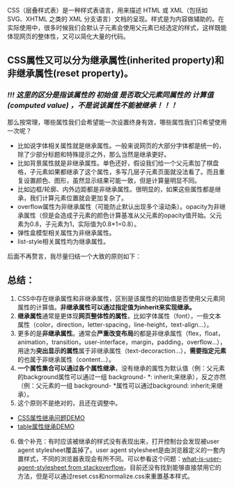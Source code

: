 CSS（层叠样式表）是一种样式表语言，用来描述 HTML 或 XML（包括如 SVG、XHTML 之类的 XML 分支语言）文档的呈现。样式是为内容做辅助的。在实际使用中，很多时候我们会默认子元素会使用父元素已经选定的样式，这样既能体现网页的整体性，又可以简化大量的代码。
## CSS属性又可以分为**继承属性(inherited property)**和**非继承属性(reset property)**。
### *!!! 这里的区分是指该属性的 **初始值** 是否取父元素同属性的 **计算值(computed value)** ，不是说该属性不能被继承！！！*
那么按常理，哪些属性我们会希望能一次设置终身有效，哪些属性我们只希望使用一次呢？
* 比如说字体相关属性就是继承属性。一般来说网页的大部分字体都是统一的，除了少部分标题和特殊提示之外，那么当然是继承更好。
* 比如背景属性就是非继承属性。单色还好，假设我们给一个父元素加了棋盘格，子元素如果都继承了这个属性，多写几层子元素页面就没法看了。而且重复设置颜色、图形，虽然显示结果可能一致，但是计算量明显不同。
* 比如边框/轮廓、内外边距都是非继承属性。很明显的，如果这些属性都是继承，我们计算元素位置就会更加复杂了。
* overflow属性为非继承属性（可能防止默认出现多个滚动条）。opacity为非继承属性（但是会造成子元素的颜色计算基准从父元素的opacity值开始。父元素为0.8，子元素为1，实际值为0.8*1=0.8）。
* 弹性盒模型相关属性为非继承属性。
* list-style相关属性均为继承属性。

后面不再赘言，我尽量归结一个大致的原则如下：
## 总结：
1. CSS中存在继承属性和非继承属性，区别是该属性的初始值是否使用父元素同属性的计算值。**非继承属性可以通过指定值为inherit来实现继承。**
2. **继承属性**通常是更体现**网页整体性的属性**，比如字体属性（font），一些文本属性（color，direction，letter-spacing，line-height，text-align...）。
3. 更多的是**非继承属性**。通常会**严重改变布局**的都是非继承属性（flex，float，animation，transition，user-interface，margin，padding，overflow...），用途为**突出显示的属性**属于非继承属性（text-decoraction...），**需要指定元素**的也属于非继承属性（content...）。
4. **一个属性集合可以通过各个属性继承**，没有继承的属性为默认值（例：父元素的background属性可以通过一组 background- *: inherit;来继承），反之亦然（例：父元素的一组 background- *属性可以通过background: inherit;来继承）。
5. 这个原则不是绝对的，且还在调整中。
* [CSS属性继承问题DEMO](http://js.jirengu.com/kulog/7/edit)
* [table属性继承DEMO](http://js.jirengu.com/xoqas/6/edit?html,css,output)
6. 做个补充：有时应该被继承的样式没有表现出来，打开控制台会发现被user agent stylesheet覆盖掉了。user agent stylesheet是由浏览器定义的一套内置样式，不同的浏览器表现会有所不同。可以参看这个问题：[what-is-user-agent-stylesheet from stackoverflow](https://stackoverflow.com/questions/12582624/what-is-user-agent-stylesheet)。目前还没有找到能够直接禁用它的方法，但是可以通过reset.css和normalize.css来重置基本样式。
